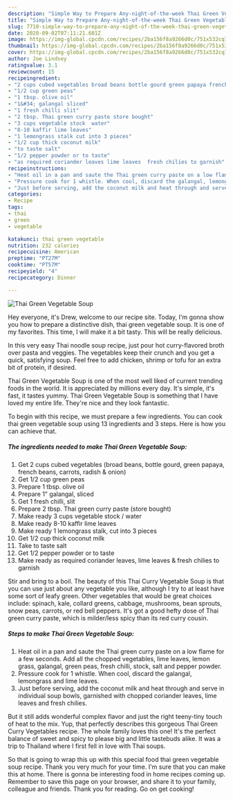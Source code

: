 ```yaml
---
description: "Simple Way to Prepare Any-night-of-the-week Thai Green Vegetable Soup"
title: "Simple Way to Prepare Any-night-of-the-week Thai Green Vegetable Soup"
slug: 7710-simple-way-to-prepare-any-night-of-the-week-thai-green-vegetable-soup
date: 2020-09-02T07:11:21.601Z
image: https://img-global.cpcdn.com/recipes/2ba156f8a9266d0c/751x532cq70/thai-green-vegetable-soup-recipe-main-photo.jpg
thumbnail: https://img-global.cpcdn.com/recipes/2ba156f8a9266d0c/751x532cq70/thai-green-vegetable-soup-recipe-main-photo.jpg
cover: https://img-global.cpcdn.com/recipes/2ba156f8a9266d0c/751x532cq70/thai-green-vegetable-soup-recipe-main-photo.jpg
author: Joe Lindsey
ratingvalue: 3.1
reviewcount: 15
recipeingredient:
- "2 cups cubed vegetables broad beans bottle gourd green papaya french beans carrots radish  onion"
- "1/2 cup green peas"
- "1 tbsp. olive oil"
- "1&#34; galangal sliced"
- "1 fresh chilli slit"
- "2 tbsp. Thai green curry paste store bought"
- "3 cups vegetable stock  water"
- "8-10 kaffir lime leaves"
- "1 lemongrass stalk cut into 3 pieces"
- "1/2 cup thick coconut milk"
- "to taste salt"
- "1/2 pepper powder or to taste"
- "as required coriander leaves lime leaves  fresh chilies to garnish"
recipeinstructions:
- "Heat oil in a pan and saute the Thai green curry paste on a low flame for a few seconds. Add all the chopped vegetables, lime leaves, lemon grass, galangal, green peas, fresh chilli, stock, salt and pepper powder."
- "Pressure cook for 1 whistle. When cool, discard the galangal, lemongrass and lime leaves."
- "Just before serving, add the coconut milk and heat through and serve in individual soup bowls, garnished with chopped coriander leaves, lime leaves and fresh chilies."
categories:
- Recipe
tags:
- thai
- green
- vegetable

katakunci: thai green vegetable 
nutrition: 232 calories
recipecuisine: American
preptime: "PT27M"
cooktime: "PT57M"
recipeyield: "4"
recipecategory: Dinner

---
```



![Thai Green Vegetable Soup](https://img-global.cpcdn.com/recipes/2ba156f8a9266d0c/751x532cq70/thai-green-vegetable-soup-recipe-main-photo.jpg)

Hey everyone, it's Drew, welcome to our recipe site. Today, I'm gonna show you how to prepare a distinctive dish, thai green vegetable soup. It is one of my favorites. This time, I will make it a bit tasty. This will be really delicious.

In this very easy Thai noodle soup recipe, just pour hot curry-flavored broth over pasta and veggies. The vegetables keep their crunch and you get a quick, satisfying soup. Feel free to add chicken, shrimp or tofu for an extra bit of protein, if desired.

Thai Green Vegetable Soup is one of the most well liked of current trending foods in the world. It is appreciated by millions every day. It's simple, it's fast, it tastes yummy. Thai Green Vegetable Soup is something that I have loved my entire life. They're nice and they look fantastic.


To begin with this recipe, we must prepare a few ingredients. You can cook thai green vegetable soup using 13 ingredients and 3 steps. Here is how you can achieve that.

<!--inarticleads1-->

##### The ingredients needed to make Thai Green Vegetable Soup:

1. Get 2 cups cubed vegetables (broad beans, bottle gourd, green papaya, french beans, carrots, radish &amp; onion)
1. Get 1/2 cup green peas
1. Prepare 1 tbsp. olive oil
1. Prepare 1&#34; galangal, sliced
1. Get 1 fresh chilli, slit
1. Prepare 2 tbsp. Thai green curry paste (store bought)
1. Make ready 3 cups vegetable stock / water
1. Make ready 8-10 kaffir lime leaves
1. Make ready 1 lemongrass stalk, cut into 3 pieces
1. Get 1/2 cup thick coconut milk
1. Take to taste salt
1. Get 1/2 pepper powder or to taste
1. Make ready as required coriander leaves, lime leaves &amp; fresh chilies to garnish


Stir and bring to a boil. The beauty of this Thai Curry Vegetable Soup is that you can use just about any vegetable you like, although I try to at least have some sort of leafy green. Other vegetables that would be great choices include: spinach, kale, collard greens, cabbage, mushrooms, bean sprouts, snow peas, carrots, or red bell peppers. It&#39;s got a good hefty dose of Thai green curry paste, which is milder/less spicy than its red curry cousin. 

<!--inarticleads2-->

##### Steps to make Thai Green Vegetable Soup:

1. Heat oil in a pan and saute the Thai green curry paste on a low flame for a few seconds. Add all the chopped vegetables, lime leaves, lemon grass, galangal, green peas, fresh chilli, stock, salt and pepper powder.
1. Pressure cook for 1 whistle. When cool, discard the galangal, lemongrass and lime leaves.
1. Just before serving, add the coconut milk and heat through and serve in individual soup bowls, garnished with chopped coriander leaves, lime leaves and fresh chilies.


But it still adds wonderful complex flavor and just the right teeny-tiny touch of heat to the mix. Yup, that perfectly describes this gorgeous Thai Green Curry Vegetables recipe. The whole family loves this one! It&#39;s the perfect balance of sweet and spicy to please big and little tastebuds alike. It was a trip to Thailand where I first fell in love with Thai soups. 

So that is going to wrap this up with this special food thai green vegetable soup recipe. Thank you very much for your time. I'm sure that you can make this at home. There is gonna be interesting food in home recipes coming up. Remember to save this page on your browser, and share it to your family, colleague and friends. Thank you for reading. Go on get cooking!
